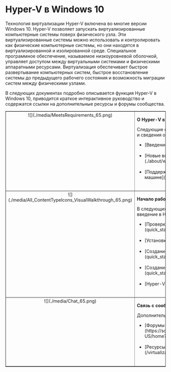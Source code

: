 # Hyper-V в Windows 10

Технология виртуализации Hyper-V включена во многие версии Windows 10. Hyper-V позволяет запускать виртуализированные компьютерные системы поверх физического узла. Эти виртуализированные системы можно использовать и контролировать как физические компьютерные системы, но они находятся в виртуализированной и изолированной среде. Специальное программное обеспечение, называемое низкоуровневой оболочкой, управляет доступом между виртуальными системами и физическими аппаратными ресурсами. Виртуализация обеспечивает быстрое развертывание компьютерных систем, быстрое восстановление системы до предыдущего рабочего состояния и возможность миграции систем между физическими узлами.

В следующих документах подробно описывается функция Hyper-V в Windows 10, приводится краткое интерактивное руководство и содержатся ссылки на дополнительные ресурсы и форумы сообщества.

<table border="1" style="background-color:FFFFCC;border-collapse:collapse;border:1px solid FFCC00;color:000000;width:100%" cellpadding="15" cellspacing="3">
    <tr valign="top">
        <td><center>![](./media/MeetsRequirements_65.png)</center></td>
        <td valign="top">
            <p><strong>О Hyper-V в Windows</strong></p>
            <p>Следующие статьи содержат введение в Hyper-V в ОС Windows и сведения об этой технологии.</p>
            <ul>
                <li class="unordered">[Введение в Hyper-V](./about/hyperv_on_windows.md)<br /><br /></li>
                <li class="unordered">[Новые возможности Hyper-V для Windows 10](./about/whats_new.md)<br /><br /></li>
                <li class="unordered">[Поддерживаемые операционные системы на виртуальной машине](about\supported_guest_os.md)<br /><br /></li>
            </ul>   
        </td>
    </tr>
    <tr valign="top">
        <td><center>![](./media/All_ContentTypeIcons_VisualWalkthrough_65.png)</center></td>
        <td valign="top">
            <p><strong>Начало работы с Hyper-V</strong></p>
            <p>В следующих документах содержится краткое интерактивное введение в Hyper-V в Windows 10.</p>
            <ul>
                <li class="unordered">[Проверка требований к системе](quick_start\walkthrough_compatibility.md)<br /><br /></li>
                <li class="unordered">[Установка Hyper-V](quick_start\walkthrough_install.md)<br /><br /></li>
                <li class="unordered">[Создание виртуального коммутатора](quick_start\walkthrough_virtual_switch.md)<br /><br /></li>
                <li class="unordered">[Создание виртуальной машины](quick_start\walkthrough_create_vm.md)<br /><br /></li>
                <li class="unordered">[Hyper-V и PowerShell](quick_start\walkthrough_powershell.md)<br /><br /></li>
            </ul>
        </td>
    </tr>
    <tr valign="top">
        <td><center>![](./media/Chat_65.png)</center></td>
        <td valign="top">
            <p><strong>Связь с сообществом и поддержка</strong></p>
            <p>Дополнительные ресурсы технической поддержки и сообщества.</p>
            <ul>
                <li class="unordered">[Форумы по Hyper-V](https://social.technet.microsoft.com/Forums/windowsserver/en-US/home?forum=winserverhyperv)<br /><br /></li>
                <li class="unordered">[Ресурсы сообщества для Hyper-V и контейнеров Windows](/virtualization/community/community_overview.md)<br /><br /></li>
            </ul>   
        </td>
    </tr>
</table>




<!--HONumber=Jan16_HO1-->
